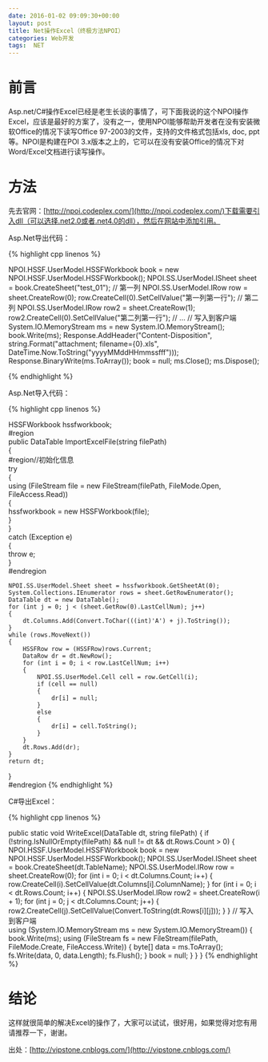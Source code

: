 ```yaml
---
date: 2016-01-02 09:09:30+00:00
layout: post
title: Net操作Excel（终极方法NPOI）
categories: Web开发
tags:  NET
---
```

前言
=====
Asp.net/C#操作Excel已经是老生长谈的事情了，可下面我说的这个NPOI操作Excel，应该是最好的方案了，没有之一，使用NPOI能够帮助开发者在没有安装微软Office的情况下读写Office 97-2003的文件，支持的文件格式包括xls, doc, ppt等。NPOI是构建在POI 3.x版本之上的，它可以在没有安装Office的情况下对Word/Excel文档进行读写操作。

方法
=====
先去官网：[http://npoi.codeplex.com/](http://npoi.codeplex.com/)下载需要引入dll（可以选择.net2.0或者.net4.0的dll），然后在网站中添加引用。

Asp.Net导出代码：

{% highlight cpp linenos %}

NPOI.HSSF.UserModel.HSSFWorkbook book = new NPOI.HSSF.UserModel.HSSFWorkbook();
NPOI.SS.UserModel.ISheet sheet = book.CreateSheet("test_01");
// 第一列
NPOI.SS.UserModel.IRow row = sheet.CreateRow(0);
row.CreateCell(0).SetCellValue("第一列第一行");
// 第二列
NPOI.SS.UserModel.IRow row2 = sheet.CreateRow(1);
row2.CreateCell(0).SetCellValue("第二列第一行");
// ...
// 写入到客户端  
System.IO.MemoryStream ms = new System.IO.MemoryStream();
book.Write(ms);
Response.AddHeader("Content-Disposition", 
		string.Format("attachment; filename={0}.xls", 
		DateTime.Now.ToString("yyyyMMddHHmmssfff")));
Response.BinaryWrite(ms.ToArray());
book = null;
ms.Close();
ms.Dispose();

{% endhighlight %}


Asp.Net导入代码：


{% highlight cpp linenos %}

HSSFWorkbook hssfworkbook;  
#region  
public DataTable ImportExcelFile(string filePath)  
{  
    #region//初始化信息  
    try  
    {  
        using (FileStream file = new FileStream(filePath, FileMode.Open, FileAccess.Read))  
        {  
            hssfworkbook = new HSSFWorkbook(file);  
        }  
    }  
    catch (Exception e)  
    {  
        throw e;  
    }  
    #endregion  
	
    NPOI.SS.UserModel.Sheet sheet = hssfworkbook.GetSheetAt(0);  
    System.Collections.IEnumerator rows = sheet.GetRowEnumerator();  
    DataTable dt = new DataTable();  
    for (int j = 0; j < (sheet.GetRow(0).LastCellNum); j++)  
    {  
        dt.Columns.Add(Convert.ToChar(((int)'A') + j).ToString());  
    }  
    while (rows.MoveNext())  
    {  
        HSSFRow row = (HSSFRow)rows.Current;  
        DataRow dr = dt.NewRow();  
        for (int i = 0; i < row.LastCellNum; i++)  
        {  
            NPOI.SS.UserModel.Cell cell = row.GetCell(i);  
            if (cell == null)  
            {  
                dr[i] = null;  
            }  
            else  
            {  
                dr[i] = cell.ToString();  
            }  
        }  
        dt.Rows.Add(dr);  
    }  
    return dt;  
}  
#endregion
{% endhighlight %}


C#导出Excel：


{% highlight cpp linenos %}

public static void WriteExcel(DataTable dt, string filePath)
{
    if (!string.IsNullOrEmpty(filePath) && null != dt && dt.Rows.Count > 0)
    {
        NPOI.HSSF.UserModel.HSSFWorkbook book = new NPOI.HSSF.UserModel.HSSFWorkbook();
        NPOI.SS.UserModel.ISheet sheet = book.CreateSheet(dt.TableName);
        NPOI.SS.UserModel.IRow row = sheet.CreateRow(0);
        for (int i = 0; i < dt.Columns.Count; i++)
        {
            row.CreateCell(i).SetCellValue(dt.Columns[i].ColumnName);
        }
        for (int i = 0; i < dt.Rows.Count; i++)
        {
            NPOI.SS.UserModel.IRow row2 = sheet.CreateRow(i + 1);
            for (int j = 0; j < dt.Columns.Count; j++)
            {
                row2.CreateCell(j).SetCellValue(Convert.ToString(dt.Rows[i][j]));
            }
        }
        // 写入到客户端  
        using (System.IO.MemoryStream ms = new System.IO.MemoryStream())
        {
            book.Write(ms);
            using (FileStream fs = new FileStream(filePath, FileMode.Create, FileAccess.Write))
            {
                byte[] data = ms.ToArray();
                fs.Write(data, 0, data.Length);
                fs.Flush();
            }
            book = null;
        }
    }
}
{% endhighlight %}


结论
=====

这样就很简单的解决Excel的操作了，大家可以试试，很好用，如果觉得对您有用请推荐一下，谢谢。

出处：[http://vipstone.cnblogs.com/](http://vipstone.cnblogs.com/) 
